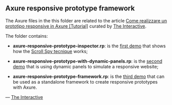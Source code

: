 ## Axure responsive prototype framework

The Axure files in the this folder are related to the article [Come realizzare un prototipo responsive in Axure [Tutorial]](http://www.theinteractive.it/2012/11/come-realizzare-un-prototipo-responsive-in-axure) curated by [The Interactive](http://www.theinteractive.it).

The folder contains:

* **axure-responsive-prototype-inspector.rp**: is the [first demo](http://www.theinteractive.it/playground/axure-responsive-prototype-inspector/Inspector.html) that shows how the [Scroll Spy tecnique](http://forum.axure.com/tips-tricks-examples/5328-create-flickering-flashing-widget-detect-scrolling-browser-width-scrollspy-crazy-flicker.html) works;

* **axure-responsive-prototype-with-dynamic-panels.rp**: is the [second demo](http://www.theinteractive.it/playground/axure-responsive-prototype-with-dynamic-panels/Responsive_test__dynamic_panel_.html) that is using dynamic panels to simulate a responsive website;

* **axure-responsive-prototype-framework.rp**: is the [third demo](http://www.theinteractive.it/playground/axure-responsive-prototype-framework/Responsive_test__iframe_.html) that can be used as a standalone framework to create responsive prototypes with Axure.

— [The Interactive](http://www.theinteractive.it)